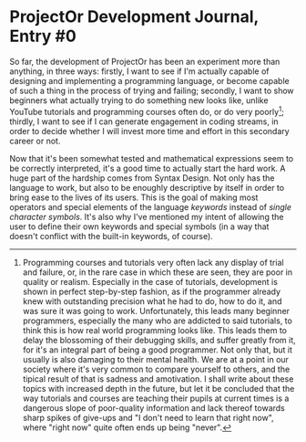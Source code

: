 # ProjectOr Development Journal, Entry #0

So far, the development of ProjectOr has been an experiment more than anything,
in three ways: firstly, I want to see if I'm actually capable of designing and
implementing a programming language, or become capable of such a thing in the
process of trying and failing; secondly, I want to show beginners what actually
trying to do something new looks like, unlike YouTube tutorials and programming
courses often do, or do very poorly[^1]; thirdly, I want to see if I can
generate engagement in coding streams, in order to decide whether I will invest
more time and effort in this secondary career or not.

[^1]: Programming courses and tutorials very often lack any display of trial
  and failure, or, in the rare case in which these are seen, they are poor in
  quality or realism. Especially in the case of tutorials, development is shown
  in perfect step-by-step fashion, as if the programmer already knew with
  outstanding precision what he had to do, how to do it, and was sure it was
  going to work. Unfortunately, this leads many beginner programmers,
  especially the many who are addicted to said tutorials, to think this is how
  real world programming looks like. This leads them to delay the blossoming of
  their debugging skills, and suffer greatly from it, for it's an integral part
  of being a good programmer. Not only that, but it usually is also damaging to
  their mental health. We are at a point in our society where it's very common
  to compare yourself to others, and the tipical result of that is sadness and
  amotivation. I shall write about these topics with increased depth in the
  future, but let it be concluded that the way tutorials and courses are
  teaching their pupils at current times is a dangerous slope of poor-quality
  information and lack thereof towards sharp spikes of give-ups and "I don't
  need to learn that right now", where "right now" quite often ends up being
  "never".

Now that it's been somewhat tested and mathematical expressions seem to be
correctly interpreted, it's a good time to actually start the hard work. A huge
part of the hardship comes from Syntax Design. Not only has the language to
work, but also to be enoughly descriptive by itself in order to bring ease to
the lives of its users. This is the goal of making most operators and special
elements of the language *keywords* instead of *single character symbols*. It's
also why I've mentioned my intent of allowing the user to define their own
keywords and special symbols (in a way that doesn't conflict with the built-in
keywords, of course).
